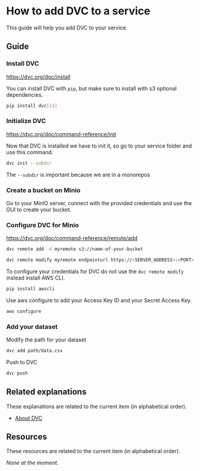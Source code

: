# How to add DVC to a service

This guide will help you add DVC to your service.

## Guide

### Install DVC

https://dvc.org/doc/install

You can install DVC with `pip`, but make sure to install with s3 optional dependencies.

```sh
pip install dvc[s3]
```

### Initialize DVC

https://dvc.org/doc/command-reference/init

Now that DVC is installed we have to init it, so go to your service folder and use this command.

```sh
dvc init --subdir
```
The `--subdir` is important because we are in a monorepos

### Create a bucket on Minio

Go to your MinIO server, connect with the provided credentials and use the GUI to create your bucket.

### Configure DVC for Minio

https://dvc.org/doc/command-reference/remote/add

```sh
dvc remote add -d myremote s3://name-of-your-bucket

dvc remote modify myremote endpointurl https://<SERVER_ADDRESS>:<PORT>
```

To configure your credentials for DVC do not use the `dvc remote modify` instead install AWS CLI.

```sh
pip install awscli
```

Use aws configure to add your Access Key ID and your Secret Access Key.

```sh
aws configure
```

### Add your dataset

Modify the path for your dataset
```sh
dvc add path/data.csv
```

Push to DVC
```sh
dvc push
```

## Related explanations

These explanations are related to the current item (in alphabetical order).

- [About DVC](../explanations/about-dvc.md)

## Resources

These resources are related to the current item (in alphabetical order).

_None at the moment._
